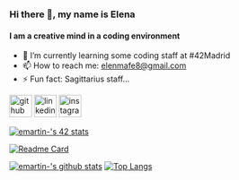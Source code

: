 ### Hi there 👋, my name is Elena
#### I am a creative mind in a coding environment

- 🌱 I’m currently learning some coding staff at #42Madrid 
- 📫 How to reach me: elenmafe8@gmail.com 
- ⚡ Fun fact: Sagittarius staff... 

[<img src='https://cdn.jsdelivr.net/npm/simple-icons@3.0.1/icons/github.svg' alt='github' height='40'>](https://github.com/hellnhell)  [<img src='https://cdn.jsdelivr.net/npm/simple-icons@3.0.1/icons/linkedin.svg' alt='linkedin' height='40'>](https://www.linkedin.com/in/e-martintechncode/)  [<img src='https://cdn.jsdelivr.net/npm/simple-icons@3.0.1/icons/instagram.svg' alt='instagram' height='40'>](https://www.instagram.com/helln___/)  

[![emartin-'s 42 stats](https://badge42.herokuapp.com/api/stats/emartin-?privacyEmail=true&darkmode=true)](https://github.com/JaeSeoKim/badge42)



[![Readme Card](https://github-readme-stats.vercel.app/api/pin/?username=hellnhell&repo=github-readme-stats)](https://github.com/anuraghazra/github-readme-stats)


[![emartin-'s github stats](https://github-readme-stats.hellnhell.vercel.app/api?username=hellnhell&count_private=true)](https://github.com/hellnhell)
[![Top Langs](https://github-readme-stats.hellnhell.vercel.app/api/top-langs?username=hellnhell&layout=compact)](https://github.com/hellnhell)
